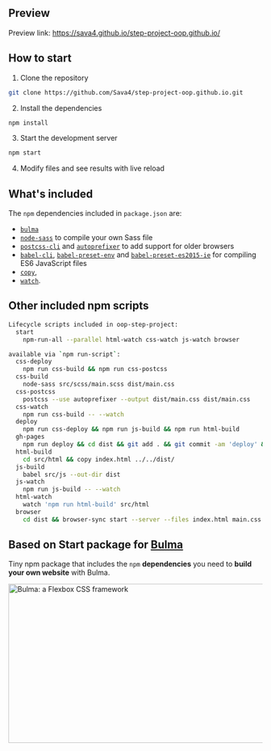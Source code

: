 ## Preview

Preview link: https://sava4.github.io/step-project-oop.github.io/ 

## How to start

1. Clone the repository
```sh
git clone https://github.com/Sava4/step-project-oop.github.io.git
```
2. Install the dependencies
```sh
npm install
```
3. Start the development server
```sh
npm start
```
4. Modify files and see results with live reload

## What's included

The `npm` dependencies included in `package.json` are:

* <code>[bulma](https://github.com/jgthms/bulma)</code>
* <code>[node-sass](https://github.com/sass/node-sass)</code> to compile your own Sass file
* <code>[postcss-cli](https://github.com/postcss/postcss-cli)</code> and <code>[autoprefixer](https://github.com/postcss/autoprefixer)</code> to add support for older browsers
* <code>[babel-cli](https://babeljs.io/docs/usage/cli/)</code>, <code>[babel-preset-env](https://github.com/babel/babel-preset-env)</code> and <code>[babel-preset-es2015-ie](https://github.com/jmcriffey/babel-preset-es2015-ie)</code> for compiling ES6 JavaScript files
* <code>[copy](https://www.npmjs.com/package/copy)</code>,
* <code>[watch](https://www.npmjs.com/package/copy)</code>.

## Other included npm scripts 

```sh
Lifecycle scripts included in oop-step-project:
  start
    npm-run-all --parallel html-watch css-watch js-watch browser

available via `npm run-script`:
  css-deploy
    npm run css-build && npm run css-postcss
  css-build
    node-sass src/scss/main.scss dist/main.css
  css-postcss
    postcss --use autoprefixer --output dist/main.css dist/main.css
  css-watch
    npm run css-build -- --watch
  deploy
    npm run css-deploy && npm run js-build && npm run html-build
  gh-pages
    npm run deploy && cd dist && git add . && git commit -am 'deploy' && git push origin gh-pages
  html-build
    cd src/html && copy index.html ../../dist/
  js-build
    babel src/js --out-dir dist
  js-watch
    npm run js-build -- --watch
  html-watch
    watch 'npm run html-build' src/html
  browser
    cd dist && browser-sync start --server --files index.html main.css main.js
```

## Based on Start package for [Bulma](http://bulma.io)

Tiny npm package that includes the `npm` **dependencies** you need to **build your own website** with Bulma.

<a href="http://bulma.io"><img src="https://raw.githubusercontent.com/jgthms/bulma-start/master/bulma-start.png" alt="Bulma: a Flexbox CSS framework" style="max-width:100%;" width="600" height="315"></a>
